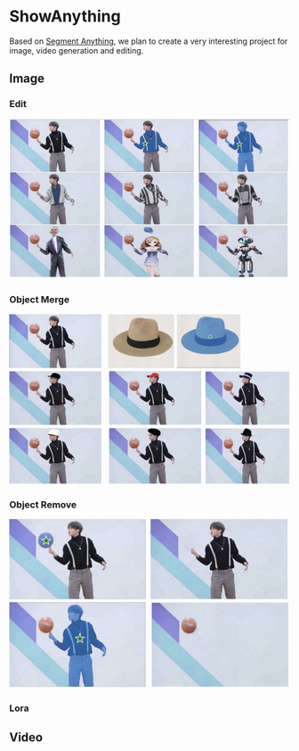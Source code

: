 # ShowAnything
Based on [Segment Anything](https://github.com/facebookresearch/segment-anything), we plan to create a very interesting project for image, video generation and editing.

## Image

### Edit
![](./assets/fig1.jpg)
### Object Merge
![](./assets/fig2.jpg)

### Object Remove
![](./assets/fig3.jpg)

### Lora


## Video